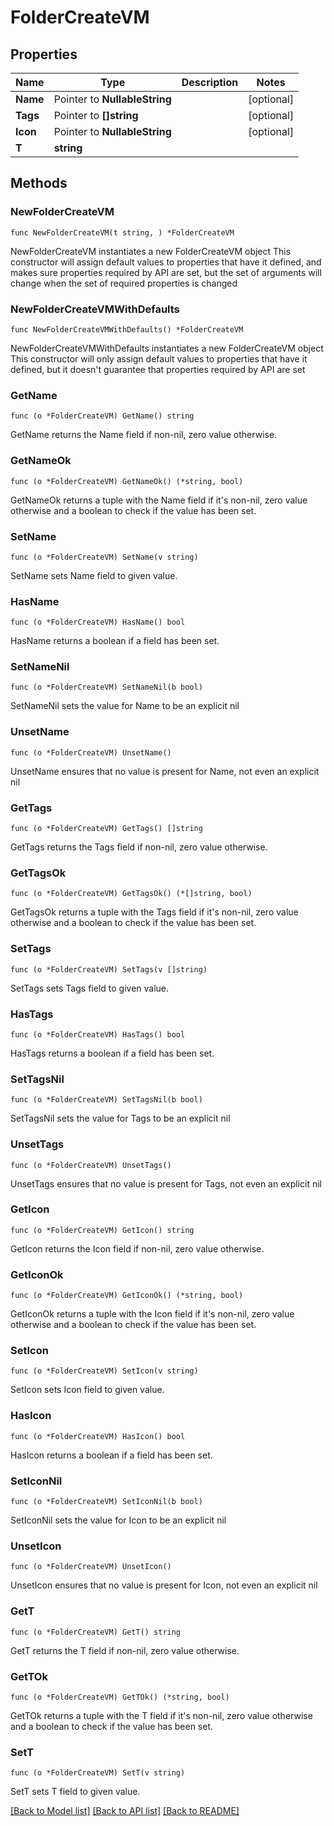 # FolderCreateVM

## Properties

Name | Type | Description | Notes
------------ | ------------- | ------------- | -------------
**Name** | Pointer to **NullableString** |  | [optional] 
**Tags** | Pointer to **[]string** |  | [optional] 
**Icon** | Pointer to **NullableString** |  | [optional] 
**T** | **string** |  | 

## Methods

### NewFolderCreateVM

`func NewFolderCreateVM(t string, ) *FolderCreateVM`

NewFolderCreateVM instantiates a new FolderCreateVM object
This constructor will assign default values to properties that have it defined,
and makes sure properties required by API are set, but the set of arguments
will change when the set of required properties is changed

### NewFolderCreateVMWithDefaults

`func NewFolderCreateVMWithDefaults() *FolderCreateVM`

NewFolderCreateVMWithDefaults instantiates a new FolderCreateVM object
This constructor will only assign default values to properties that have it defined,
but it doesn't guarantee that properties required by API are set

### GetName

`func (o *FolderCreateVM) GetName() string`

GetName returns the Name field if non-nil, zero value otherwise.

### GetNameOk

`func (o *FolderCreateVM) GetNameOk() (*string, bool)`

GetNameOk returns a tuple with the Name field if it's non-nil, zero value otherwise
and a boolean to check if the value has been set.

### SetName

`func (o *FolderCreateVM) SetName(v string)`

SetName sets Name field to given value.

### HasName

`func (o *FolderCreateVM) HasName() bool`

HasName returns a boolean if a field has been set.

### SetNameNil

`func (o *FolderCreateVM) SetNameNil(b bool)`

 SetNameNil sets the value for Name to be an explicit nil

### UnsetName
`func (o *FolderCreateVM) UnsetName()`

UnsetName ensures that no value is present for Name, not even an explicit nil
### GetTags

`func (o *FolderCreateVM) GetTags() []string`

GetTags returns the Tags field if non-nil, zero value otherwise.

### GetTagsOk

`func (o *FolderCreateVM) GetTagsOk() (*[]string, bool)`

GetTagsOk returns a tuple with the Tags field if it's non-nil, zero value otherwise
and a boolean to check if the value has been set.

### SetTags

`func (o *FolderCreateVM) SetTags(v []string)`

SetTags sets Tags field to given value.

### HasTags

`func (o *FolderCreateVM) HasTags() bool`

HasTags returns a boolean if a field has been set.

### SetTagsNil

`func (o *FolderCreateVM) SetTagsNil(b bool)`

 SetTagsNil sets the value for Tags to be an explicit nil

### UnsetTags
`func (o *FolderCreateVM) UnsetTags()`

UnsetTags ensures that no value is present for Tags, not even an explicit nil
### GetIcon

`func (o *FolderCreateVM) GetIcon() string`

GetIcon returns the Icon field if non-nil, zero value otherwise.

### GetIconOk

`func (o *FolderCreateVM) GetIconOk() (*string, bool)`

GetIconOk returns a tuple with the Icon field if it's non-nil, zero value otherwise
and a boolean to check if the value has been set.

### SetIcon

`func (o *FolderCreateVM) SetIcon(v string)`

SetIcon sets Icon field to given value.

### HasIcon

`func (o *FolderCreateVM) HasIcon() bool`

HasIcon returns a boolean if a field has been set.

### SetIconNil

`func (o *FolderCreateVM) SetIconNil(b bool)`

 SetIconNil sets the value for Icon to be an explicit nil

### UnsetIcon
`func (o *FolderCreateVM) UnsetIcon()`

UnsetIcon ensures that no value is present for Icon, not even an explicit nil
### GetT

`func (o *FolderCreateVM) GetT() string`

GetT returns the T field if non-nil, zero value otherwise.

### GetTOk

`func (o *FolderCreateVM) GetTOk() (*string, bool)`

GetTOk returns a tuple with the T field if it's non-nil, zero value otherwise
and a boolean to check if the value has been set.

### SetT

`func (o *FolderCreateVM) SetT(v string)`

SetT sets T field to given value.



[[Back to Model list]](../README.md#documentation-for-models) [[Back to API list]](../README.md#documentation-for-api-endpoints) [[Back to README]](../README.md)


